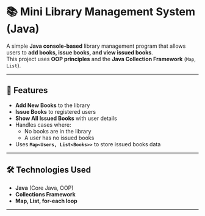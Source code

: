 # 📚 Mini Library Management System (Java)

A simple **Java console-based** library management program that allows users to **add books, issue books, and view issued books**.  
This project uses **OOP principles** and the **Java Collection Framework** (`Map`, `List`).

---

## 🚀 Features
- **Add New Books** to the library
- **Issue Books** to registered users
- **Show All Issued Books** with user details
- Handles cases where:
    - No books are in the library
    - A user has no issued books
- Uses **`Map<Users, List<Books>>`** to store issued books data

---

## 🛠 Technologies Used
- **Java** (Core Java, OOP)
- **Collections Framework**
- **Map, List, for-each loop**

---